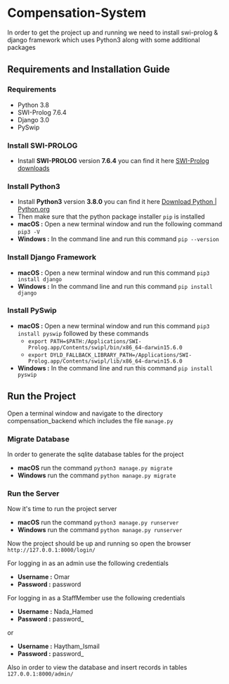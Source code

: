 # Compensation-System

In order to get the project up and running we need to install swi-prolog & django framework which uses Python3 along with some additional packages

## Requirements and Installation Guide

### Requirements
- Python 3.8
- SWI-Prolog 7.6.4
- Django 3.0
- PySwip


### Install SWI-PROLOG
- Install **SWI-PROLOG** version **7.6.4** you can find it here [SWI-Prolog downloads](https://www.swi-prolog.org/download/stable?show=all)


### Install Python3
- Install **Python3** version **3.8.0** you can find it here [Download Python \| Python.org](https://www.python.org/downloads/)
- Then make sure that the python package installer ``pip`` is installed 
- **macOS :** Open a new terminal window and run the following command ``pip3 -V`` 
- **Windows :** In the command line and run this command ``pip --version``

### Install Django Framework
- **macOS :** Open a new terminal window and run this command ``pip3 install django``
- **Windows :** In the command line and run this command ``pip install django``

### Install PySwip
- **macOS :** Open a new terminal window and run this command ``pip3 install pyswip`` followed by these commands
  - ``export PATH=$PATH:/Applications/SWI-Prolog.app/Contents/swipl/bin/x86_64-darwin15.6.0 ``
  - ``export DYLD_FALLBACK_LIBRARY_PATH=/Applications/SWI-Prolog.app/Contents/swipl/lib/x86_64-darwin15.6.0``
- **Windows :** In the command line and run this command ``pip install pyswip``

## Run the Project
Open a terminal window and navigate to the directory compensation_backend which includes the file ``manage.py``

### Migrate Database
In order to generate the sqlite database tables for the project
- **macOS** run the command ``python3 manage.py migrate`` 
- **Windows** run the command ``python manage.py migrate``

### Run the Server
Now it's time to run the project server
- **macOS** run the command ``python3 manage.py runserver``
- **Windows** run the command ``python manage.py runserver``

Now the project should be up and running so open the browser ``http://127.0.0.1:8000/login/``

For logging in as an admin use the following credentials 
- **Username :** Omar
- **Password :** password

For logging in as a StaffMember use the following credentials
- **Username :** Nada_Hamed
- **Password :** password_

or 

- **Username :** Haytham_Ismail
- **Password :** password_

Also in order to view the database and insert records in tables ``127.0.0.1:8000/admin/``
